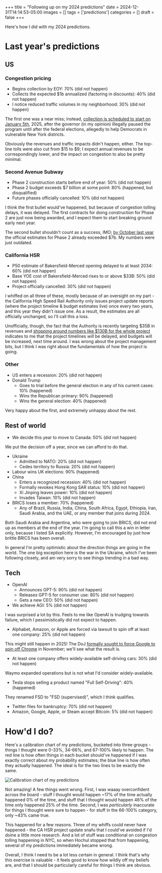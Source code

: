 +++
title = "Following up on my 2024 predictions"
date = 2024-12-31T14:14:53-05:00
images = []
tags = ['predictions']
categories = []
draft = false
+++

Here's how I did with my 2024 predictions.

<!--more-->

# Last year's predictions

## US

### Congestion pricing

- Begins collection by EOY: 70% (did not happen)
- Collects the expected $1b annualized (factoring in discounts): 40% (did not happen)
- I notice reduced traffic volumes in my neighborhood: 30% (did not happen)

The first one was a near miss; instead, [collection is scheduled to start on January 5th](https://gothamist.com/news/nycs-congestion-pricing-tolls-to-launch-jan-5-what-you-need-to-know), 2025, after the governor (in my opinion) illegally paused the program until after the federal elections, allegedly to help Democrats in vulnerable New York districts.

Obviously the revenues and traffic impacts didn't happen, either. The top-line tolls were also cut from $15 to $9; I expect annual revenues to be correspondingly lower, and the impact on congestion to also be pretty minimal.

### Second Avenue Subway

- Phase 2 construction starts before end of year: 50% (did not happen)
- Phase 2 budget exceeds $7 billion at some point: 80% (happened, but disqualified)
- Future phases officially cancelled: 10% (did not happen)

I think the first bullet would've happened, but because of congestion tolling delays, it was delayed. The first contracts for doing construction for Phase 2 are just now being awarded, and I expect them to start breaking ground early next year.

The second bullet shouldn't count as a success, IMO; [by October last year](https://www.amny.com/nyc-transit/feds-award-infrastructure-grant-second-avenue-subway-extension/) the official estimates for Phase 2 already exceeded $7b. My numbers were just outdated.

### California HSR

- P50 estimate of Bakersfield-Merced opening delayed to at least 2034: 60% (did not happen)
- Base YOE cost of Bakersfield-Merced rises to or above $33B: 50% (did not happen)
- Project officially cancelled: 30% (did not happen)

I whiffed on all three of these, mostly because of an oversight on my part - the California High Speed Rail Authority only issues project update reports (where the project timeline & budget estimates live) once every two years, and this year they didn't issue one. As a result, the estimates are all officially unchanged, so I'll call this a loss.

Unofficially, though, the fact that the Authority is recently targeting $35B in revenues and [shopping around numbers like $130B for the whole project](https://www.latimes.com/california/story/2024-03-21/high-speed-rail) indicates to me that the project timelines _will_ be delayed, and budgets will be increased, next time around. I was wrong about the project management bits, but I think I was right about the fundamentals of how the project is going.

### Other

- US enters a recession: 20% (did not happen)
- Donald Trump
  - Goes to trial before the general election in any of his current cases: 10% (happened)
  - Wins the Republican primary: 90% (happened)
  - Wins the general election: 40% (happened)

Very happy about the first, and extremely unhappy about the rest.

## Rest of world

- We decide this year to move to Canada: 50% (did not happen)

We put the decision off a year, since we can afford to do that.

- Ukraine
  - Admitted to NATO: 20% (did not happen)
  - Cedes territory to Russia: 20% (did not happen)
- Labour wins UK elections: 90% (happened)
- China 
  - Enters a recognized recession: 40% (did not happen)
  - Formally revokes Hong Kong SAR status: 10% (did not happen)
  - Xi Jinping leaves power: 10% (did not happen)
  - Invades Taiwan: 10% (did not happen)
- BRICS loses a member: 70% (happened)
    - Any of Brazil, Russia, India, China, South Africa, Egypt, Ethiopia, Iran, Saudi Arabia, and the UAE, or any member that joins during 2024.

Both Saudi Arabia and Argentina, who were going to join BRICS, did not end up as members at the end of the year. I'm going to call this a win in letter only, because I listed SA explicitly. However, I'm encouraged by just how brittle BRICS has been overall.

In general I'm pretty optimistic about the direction things are going in the world. The one big exception here is the war in the Ukraine, which I've been following closely, and am very sorry to see things trending in a bad way.

## Tech

- OpenAI
  - Announces GPT-5: 90% (did not happen)
  - Releases GPT-5 for consumer use: 80% (did not happen)
  - Gets a new CEO: 50% (did not happen)
- We achieve AGI: 5% (did not happen)

I was surprised a lot by this. Feels to me like OpenAI is trudging towards failure, which I pessimistically did not expect to happen.

- Alphabet, Amazon, or Apple are forced via lawsuit to spin off at least one company: 25% (did not happen)

This might still happen in 2025! The DoJ [formally sought to force Google to spin off Chrome](https://www.cnn.com/2024/11/20/business/google-sell-chrome-justice-department/index.html) in November; we'll see what the result is.

- At least one company offers widely-available self-driving cars: 30% (did not happen)

Waymo expanded operations but is not what I'd consider widely-available.

- Tesla stops selling a product named "Full Self-Driving": 40% (happened)

They renamed FSD to "FSD (supervised)", which I think qualifies.

- Twitter files for bankruptcy: 70% (did not happen)
- Amazon, Google, Apple, or Steam accept Bitcoin: 5% (did not happen)


# How'd I do?

Here's a calibration chart of my predictions, bucketed into three groups - things I thought were 0-33%, 34-66%, and 67-100% likely to happen. The red line is how often things in each bucket should've happened if I was exactly correct about my probability estimates; the blue line is how often they actually happened. The ideal is for the two lines to be exactly the same.

![Calibration chart of my predictions](/images/2024-12-31-predictions-2025-calibration.png)

Not amazing! A few things went wrong. First, I was waaay overconfident across the board - stuff I thought would happen ~17% of the time actually happened 0% of the time, and stuff that I thought would happen 46% of the time only happened 25% of the time. Second, I was _particularly_ inaccurate for things I thought were sure to happen - for stuff in the 66-100% category, only ~43% came true.

This happened for a few reasons. Three of my whiffs could never have happened - the CA HSR project update snafu that I could've avoided if I'd doine a little more research. And a lot of stuff was conditional on congestion tolling happening in NYC, so when Hochul stopped that from happening, several of my predictions immediately became wrong.

Overall, I think I need to be a lot less certain in general. I think that's why this exercise is valuable - it feels good to know how wildly off my beliefs are, and that I should be particularly careful for things I think are obvious.